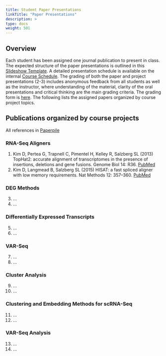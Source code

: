 ```yaml
---
title: Student Paper Presentations
linkTitle: "Paper Presentations"
description: >
type: docs
weight: 501
---
```



## Overview

Each student has been assigned one journal publication to present in class. The
expected structure of the paper presentations is outlined in this [Slideshow Template](https://docs.google.com/presentation/d/14Jdss8C5YvwkBsTxL-Z4HLE5W8RkfxprOpK-_-dzSCY/edit?usp=sharing). 
A detailed presentation schedule is available on the internal [Course Schedule](https://elearn.ucr.edu/courses/134360). 
The grading of both the paper and project presentations (2-3) includes
anonymous feedback from all students as well as the instructor, where
understanding of the material, clarity of the oral presentations and critical
thinking are the main grading criteria. The grading form is [here](). 
The following lists the assigned papers organized by course project topics.


## Publications organized by course projects

All references in [Paperpile](https://paperpile.com/shared/yWql4M)

### RNA-Seq Aligners 

1. Kim D, Pertea G, Trapnell C, Pimentel H, Kelley R, Salzberg SL (2013) TopHat2: accurate alignment of transcriptomes in the presence of insertions, deletions and gene fusions. Genome Biol 14: R36. [PubMed](https://pubmed.ncbi.nlm.nih.gov/23618408/)
2. Kim D, Langmead B, Salzberg SL (2015) HISAT: a fast spliced aligner with low memory requirements. Nat Methods 12: 357–360. [PubMed](https://pubmed.ncbi.nlm.nih.gov/25751142/)

### DEG Methods  

3. ...
4. ...

### Differentially Expressed Transcripts 

5. ...
6. ...

### VAR-Seq 

7. ...
8. ...

### Cluster Analysis

9. ...
10. ...

### Clustering and Embedding Methods for scRNA-Seq

11. ...
12. ...

### VAR-Seq Analysis

13. ...
14. ...

